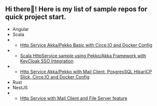 ## Hi there👋! Here is my list of sample repos for quick project start.
- Angular
- Scala
- - [Http Service Akka/Pekko Basic with Circe.IO and Docker Config](https://github.com/redwick/scala-http-service-basic)
- - [Scala HttpService sample using Pekko/Akka Framework with KeyCloak SSO Integration](https://github.com/redwick/scala-http-service-keycloak)
- - [Http Service Akka/Pekko with Mail Client, PosgresSQL HikariCP Slick, Circe.IO and Docker Config](https://github.com/redwick/scala-http-service)
- Rust
- NestJS
- - [Http Service with Mail Client and File Server feature](https://github.com/redwick/nestjs-mail-service)
